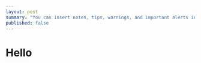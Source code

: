 ```yaml
---
layout: post
summary: "You can insert notes, tips, warnings, and important alerts in your content."
published: false
---
```

# Hello
